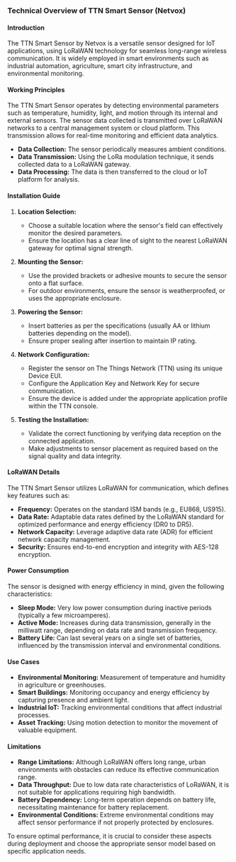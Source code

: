 ### Technical Overview of TTN Smart Sensor (Netvox)

#### Introduction
The TTN Smart Sensor by Netvox is a versatile sensor designed for IoT applications, using LoRaWAN technology for seamless long-range wireless communication. It is widely employed in smart environments such as industrial automation, agriculture, smart city infrastructure, and environmental monitoring.

#### Working Principles
The TTN Smart Sensor operates by detecting environmental parameters such as temperature, humidity, light, and motion through its internal and external sensors. The sensor data collected is transmitted over LoRaWAN networks to a central management system or cloud platform. This transmission allows for real-time monitoring and efficient data analytics.

- **Data Collection:** The sensor periodically measures ambient conditions.
- **Data Transmission:** Using the LoRa modulation technique, it sends collected data to a LoRaWAN gateway.
- **Data Processing:** The data is then transferred to the cloud or IoT platform for analysis.

#### Installation Guide
1. **Location Selection:**
   - Choose a suitable location where the sensor's field can effectively monitor the desired parameters.
   - Ensure the location has a clear line of sight to the nearest LoRaWAN gateway for optimal signal strength.

2. **Mounting the Sensor:**
   - Use the provided brackets or adhesive mounts to secure the sensor onto a flat surface.
   - For outdoor environments, ensure the sensor is weatherproofed, or uses the appropriate enclosure.

3. **Powering the Sensor:**
   - Insert batteries as per the specifications (usually AA or lithium batteries depending on the model).
   - Ensure proper sealing after insertion to maintain IP rating.

4. **Network Configuration:**
   - Register the sensor on The Things Network (TTN) using its unique Device EUI.
   - Configure the Application Key and Network Key for secure communication.
   - Ensure the device is added under the appropriate application profile within the TTN console.

5. **Testing the Installation:**
   - Validate the correct functioning by verifying data reception on the connected application.
   - Make adjustments to sensor placement as required based on the signal quality and data integrity.

#### LoRaWAN Details
The TTN Smart Sensor utilizes LoRaWAN for communication, which defines key features such as:

- **Frequency:** Operates on the standard ISM bands (e.g., EU868, US915).
- **Data Rate:** Adaptable data rates defined by the LoRaWAN standard for optimized performance and energy efficiency (DR0 to DR5).
- **Network Capacity:** Leverage adaptive data rate (ADR) for efficient network capacity management.
- **Security:** Ensures end-to-end encryption and integrity with AES-128 encryption.

#### Power Consumption
The sensor is designed with energy efficiency in mind, given the following characteristics:

- **Sleep Mode:** Very low power consumption during inactive periods (typically a few microamperes).
- **Active Mode:** Increases during data transmission, generally in the milliwatt range, depending on data rate and transmission frequency.
- **Battery Life:** Can last several years on a single set of batteries, influenced by the transmission interval and environmental conditions.

#### Use Cases
- **Environmental Monitoring:** Measurement of temperature and humidity in agriculture or greenhouses.
- **Smart Buildings:** Monitoring occupancy and energy efficiency by capturing presence and ambient light.
- **Industrial IoT:** Tracking environmental conditions that affect industrial processes.
- **Asset Tracking:** Using motion detection to monitor the movement of valuable equipment.

#### Limitations
- **Range Limitations:** Although LoRaWAN offers long range, urban environments with obstacles can reduce its effective communication range.
- **Data Throughput:** Due to low data rate characteristics of LoRaWAN, it is not suitable for applications requiring high bandwidth.
- **Battery Dependency:** Long-term operation depends on battery life, necessitating maintenance for battery replacement.
- **Environmental Conditions:** Extreme environmental conditions may affect sensor performance if not properly protected by enclosures.

To ensure optimal performance, it is crucial to consider these aspects during deployment and choose the appropriate sensor model based on specific application needs.